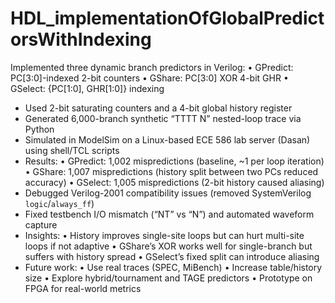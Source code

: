 # HDL_implementationOfGlobalPredictorsWithIndexing

 Implemented three dynamic branch predictors in Verilog:
  • GPredict: PC[3:0]-indexed 2-bit counters
  • GShare: PC[3:0] XOR 4-bit GHR
  • GSelect: {PC[1:0], GHR[1:0]} indexing
- Used 2-bit saturating counters and a 4-bit global history register
- Generated 6,000-branch synthetic “TTTT N” nested-loop trace via Python
- Simulated in ModelSim on a Linux-based ECE 586 lab server (Dasan) using shell/TCL scripts
- Results:
  • GPredict: 1,002 mispredictions (baseline, ~1 per loop iteration)
  • GShare: 1,007 mispredictions (history split between two PCs reduced accuracy)
  • GSelect: 1,005 mispredictions (2-bit history caused aliasing)
- Debugged Verilog-2001 compatibility issues (removed SystemVerilog `logic`/`always_ff`)
- Fixed testbench I/O mismatch (“NT” vs “N”) and automated waveform capture
- Insights:
  • History improves single-site loops but can hurt multi-site loops if not adaptive
  • GShare’s XOR works well for single-branch but suffers with history spread
  • GSelect’s fixed split can introduce aliasing
- Future work:
  • Use real traces (SPEC, MiBench)
  • Increase table/history size
  • Explore hybrid/tournament and TAGE predictors
  • Prototype on FPGA for real-world metrics
